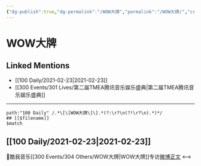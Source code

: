 ```yaml
---
{"dg-publish":true,"dg-permalink":"/WOW大牌","permalink":"/WOW大牌/","created":"2023-04-09T14:34:19.000+08:00","updated":"2023-04-10T16:55:56.000+08:00"}
---
```


# WOW大牌

## Linked Mentions
- [[100 Daily/2021-02-23\|2021-02-23]]
- [[300 Events/301 Lives/第二届TMEA腾讯音乐娱乐盛典\|第二届TMEA腾讯音乐娱乐盛典]]


---

```expander
path:"100 Daily" /.*\[\[WOW大牌\]\].*(?:\r?\n(?!\r?\n).*)*/
## [[$filename]]
$match
```
## [[100 Daily/2021-02-23\|2021-02-23]]
🌟酷我音乐[[300 Events/304 Others/WOW大牌\|WOW大牌]]专访[微博正文](https://m.weibo.cn/6466290670/4607834765140790)
<-->